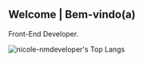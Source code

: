 ## Welcome | Bem-vindo(a)

Front-End Developer.

![nicole-nmdeveloper's Top Langs](https://github-readme-stats.vercel.app/api/top-langs/?username=nicole-nmdeveloper&theme=transparent&layout=compact)
